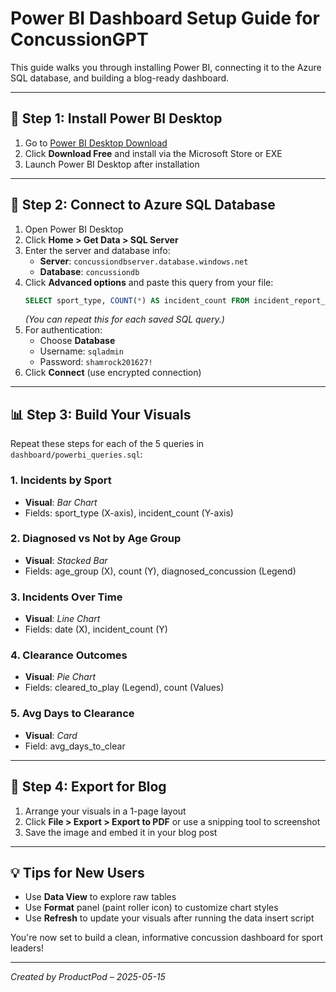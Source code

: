 # Power BI Dashboard Setup Guide for ConcussionGPT

This guide walks you through installing Power BI, connecting it to the Azure SQL database, and building a blog-ready dashboard.

---

## 🧰 Step 1: Install Power BI Desktop

1. Go to [Power BI Desktop Download](https://powerbi.microsoft.com/desktop/)
2. Click **Download Free** and install via the Microsoft Store or EXE
3. Launch Power BI Desktop after installation

---

## 🔌 Step 2: Connect to Azure SQL Database

1. Open Power BI Desktop
2. Click **Home > Get Data > SQL Server**
3. Enter the server and database info:
   - **Server**: `concussiondbserver.database.windows.net`
   - **Database**: `concussiondb`
4. Click **Advanced options** and paste this query from your file:
   ```sql
   SELECT sport_type, COUNT(*) AS incident_count FROM incident_report_export GROUP BY sport_type;
   ```
   *(You can repeat this for each saved SQL query.)*
5. For authentication:
   - Choose **Database**
   - Username: `sqladmin`
   - Password: `shamrock201627!`
6. Click **Connect** (use encrypted connection)

---

## 📊 Step 3: Build Your Visuals

Repeat these steps for each of the 5 queries in `dashboard/powerbi_queries.sql`:

### 1. Incidents by Sport
- **Visual**: *Bar Chart*
- Fields: sport_type (X-axis), incident_count (Y-axis)

### 2. Diagnosed vs Not by Age Group
- **Visual**: *Stacked Bar*
- Fields: age_group (X), count (Y), diagnosed_concussion (Legend)

### 3. Incidents Over Time
- **Visual**: *Line Chart*
- Fields: date (X), incident_count (Y)

### 4. Clearance Outcomes
- **Visual**: *Pie Chart*
- Fields: cleared_to_play (Legend), count (Values)

### 5. Avg Days to Clearance
- **Visual**: *Card*
- Field: avg_days_to_clear

---

## 📸 Step 4: Export for Blog

1. Arrange your visuals in a 1-page layout
2. Click **File > Export > Export to PDF** or use a snipping tool to screenshot
3. Save the image and embed it in your blog post

---

## 💡 Tips for New Users
- Use **Data View** to explore raw tables
- Use **Format** panel (paint roller icon) to customize chart styles
- Use **Refresh** to update your visuals after running the data insert script

You're now set to build a clean, informative concussion dashboard for sport leaders!

---

*Created by ProductPod – 2025-05-15*